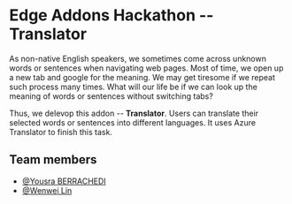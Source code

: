 # Edge Addons Hackathon -- Translator

As non-native English speakers, we sometimes come across unknown words or sentences when navigating web pages. Most of time, we open up a new tab and google for the meaning. We may get tiresome if we repeat such process many times. What will our life be if we can look up the meaning of words or sentences without switching tabs?

Thus, we delevop this addon -- **Translator**. Users can translate their selected words or sentences into different languages. It uses Azure Translator to finish this task.

## Team members

* [@Yousra BERRACHEDI](https://github.com/Berrachedi-yousra)
* [@Wenwei Lin](https://github.com/evanlynnn)